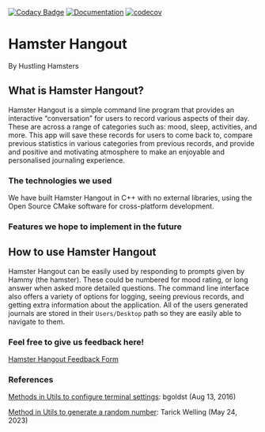 [![Codacy Badge](https://app.codacy.com/project/badge/Grade/b24eaee79b99460491adcb9ecd6eaaf1)](https://app.codacy.com/gh/mary0L/Hustle-Hamster/dashboard?utm_source=gh&utm_medium=referral&utm_content=&utm_campaign=Badge_grade)
[![Documentation](https://codedocs.xyz/mary0L/Hustle-Hamster.svg)](https://codedocs.xyz/mary0L/Hustle-Hamster)
[![codecov](https://codecov.io/gh/mary0L/Hustle-Hamster/graph/badge.svg?token=WQGMRR5QB7)](https://codecov.io/gh/mary0L/Hustle-Hamster)
# Hamster Hangout
By Hustling Hamsters

## What is Hamster Hangout?
Hamster Hangout is a simple command line program that provides an interactive “conversation” for users to record various aspects of their day. These are across a range of categories such as: mood, sleep, activities, and more. This app will save these records for users to come back to, compare previous statistics in various categories from previous records,  and provide and positive and motivating atmosphere to make an enjoyable and personalised journaling experience. 
### The technologies we used
We have built Hamster Hangout in C++ with no external libraries, using the Open Source CMake software for cross-platform development. 
### Features we hope to implement in the future

## How to use Hamster Hangout
Hamster Hangout can be easily used by responding to prompts given by Hammy (the hamster). These could be numbered for mood rating, or long answer when asked more detailed questions. The command line interface also offers a variety of options for logging, seeing previous records, and getting extra information about the application. All of the users generated journals are stored in their ``Users/Desktop`` path so they are easily able to navigate to them. 

### Feel free to give us feedback here!
[Hamster Hangout Feedback Form](https://docs.google.com/forms/d/e/1FAIpQLScawwGY_azkGivVO9_lvc4nLEPHEgMZBat1EZp-lhMRXqnzLQ/viewform?usp=sf_link)

### References
[Methods in Utils to configure terminal settings](https://stackoverflow.com/questions/38931856/disallow-input-at-certain-times): bgoldst (Aug 13, 2016)

[Method in Utils to generate a random number](https://stackoverflow.com/a/62378892): Tarick Welling (May 24, 2023)
